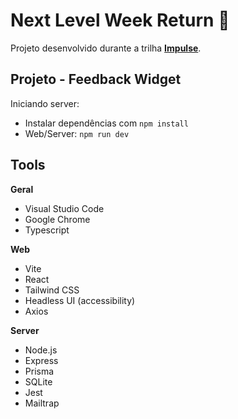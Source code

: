 # Next Level Week Return :rocket:

Projeto desenvolvido durante a trilha **[Impulse](https://efficient-sloth-d85.notion.site/Impulse-58f2daadb8e1433894420cbc57571087)**.

## Projeto - Feedback Widget

Iniciando server:

- Instalar dependências com `npm install`
- Web/Server: `npm run dev`

## Tools

**Geral**
- Visual Studio Code
- Google Chrome
- Typescript

**Web**
- Vite
- React
- Tailwind CSS
- Headless UI (accessibility)
- Axios

**Server**
- Node.js
- Express
- Prisma
- SQLite
- Jest
- Mailtrap